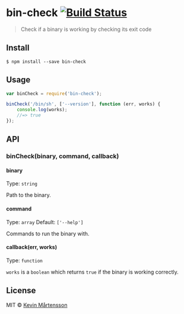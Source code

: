 # bin-check [![Build Status](https://travis-ci.org/kevva/bin-check.svg?branch=master)](https://travis-ci.org/kevva/bin-check)

> Check if a binary is working by checking its exit code


## Install

```
$ npm install --save bin-check
```


## Usage

```js
var binCheck = require('bin-check');

binCheck('/bin/sh', ['--version'], function (err, works) {
	console.log(works);
	//=> true
});
```


## API

### binCheck(binary, command, callback)

#### binary

Type: `string`

Path to the binary.

#### command

Type: `array`
Default: `['--help']`

Commands to run the binary with.

#### callback(err, works)

Type: `function`

`works` is a `boolean` which returns `true` if the binary is working correctly.


## License

MIT © [Kevin Mårtensson](https://github.com/kevva)
